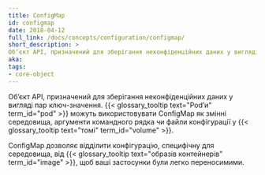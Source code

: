 ```yaml
---
title: ConfigMap
id: configmap
date: 2018-04-12
full_link: /docs/concepts/configuration/configmap/
short_description: >
Обʼєкт API, призначений для зберігання неконфіденційних даних у вигляді пар ключ-значення. Може використовуватися як змінні середовища, аргументи командного рядка чи файли конфігурації у томі.
aka: 
tags:
- core-object
---
```

 Обʼєкт API, призначений для зберігання неконфіденційних даних у вигляді пар ключ-значення. {{< glossary_tooltip text="Podʼи" term_id="pod" >}} можуть використовувати ConfigMap як змінні середовища, аргументи командного рядка чи файли конфігурації у
{{< glossary_tooltip text="томі" term_id="volume" >}}.

<!--more--> 

ConfigMap дозволяє відділити конфігурацію, специфічну для середовища, від {{< glossary_tooltip text="образів контейнерів" term_id="image" >}}, щоб ваші застосунки були легко переносимими.
